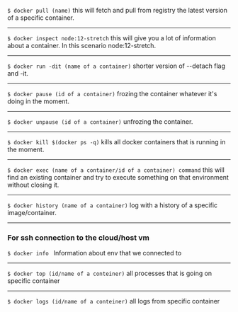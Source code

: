 `$ docker pull (name)` this will fetch and pull from registry the latest version of a specific container.

---------

`$ docker inspect node:12-stretch` this will give you a lot of information about a container. In this scenario node:12-stretch.

---------
`$ docker run -dit (name of a container)` shorter version of --detach flag and -it.

---------
`$ docker pause (id of a container)` frozing the container whatever it's doing in the moment.

---------
`$ docker unpause (id of a container)` unfrozing the container.

---------
`$ docker kill $(docker ps -q)` kills all docker containers that is running in the moment.

---------
`$ docker exec (name of a container/id of a container) command` this will find an existing container and try to execute something on that environment without closing it.

---------
`$ docker history (name of a container)` log with a history of a specific image/container.

---------
### For ssh connection to the cloud/host vm
`$ docker info ` Information about env that we connected to

---------
`$ docker top (id/name of a conteiner)` all processes that is going on specific container 

---------
`$ docker logs (id/name of a conteiner)` all logs from specific container 
